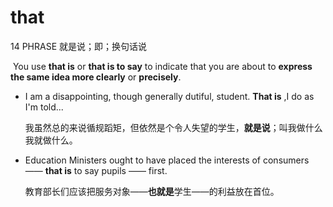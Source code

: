 # that

14 PHRASE 就是说；即；换句话说

​	You use **that is** or **that is to say** to indicate that you are about to **express the same idea more clearly** or **precisely**.

- I am a disappointing, though generally dutiful, student. **That is** ,I do as I'm told...

  我虽然总的来说循规蹈矩，但依然是个令人失望的学生，**就是说**；叫我做什么我就做什么。

- Education Ministers ought to have placed the interests of consumers —— **that is** to say pupils —— first.

  教育部长们应该把服务对象——**也就是**学生——的利益放在首位。

